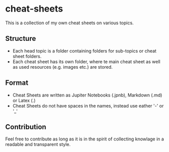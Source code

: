 # cheat-sheets
This is a collection of my own cheat sheets on various topics. 

## Structure
- Each head topic is a folder containing folders for sub-topics or cheat sheet folders.
- Each cheat sheet has its own folder, where te main cheat sheet as well as used resources (e.g. images etc.) are stored.

## Format 
- Cheat Sheets are written as Jupiter Notebooks (.jpnb), Markdown (.md) or Latex (.)
- Cheat Sheets do not have spaces in the names, instead use eather '-' or '_'

## Contribution
Feel free to contribute as long as it is in the spirit of collecting knowlage in a readable and transparent style.